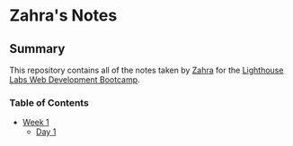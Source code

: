 # Zahra's Notes

## Summary 

This repository contains all of the notes taken by [Zahra](https://github.com/zahra-hm) for the [Lighthouse Labs Web Development Bootcamp](https://www.lighthouselabs.ca/).

### Table of Contents

* [Week 1](/Week_1)
  * [Day 1](/Week_1/Day_1)